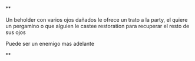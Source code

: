 **  

Un beholder con varios ojos dañados le ofrece un trato a la party, el quiere un pergamino o que alguien le castee restoration para recuperar el resto de sus ojos

Puede ser un enemigo mas adelante

**